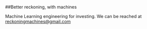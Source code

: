 ##Better reckoning, with machines

Machine Learning engineering for investing.
We can be reached at reckoningmachines@gmail.com

<!---
reckoning-machines/reckoning-machines is a ✨ special ✨ repository because its `README.md` (this file) appears on your GitHub profile.
You can click the Preview link to take a look at your changes.
--->
